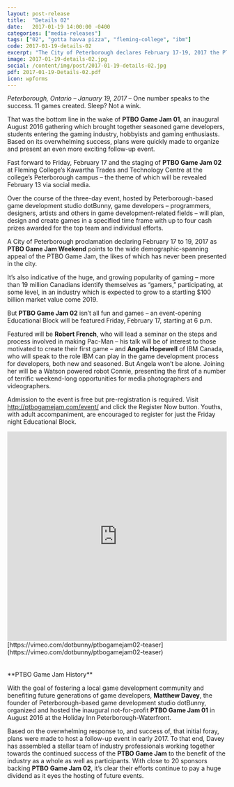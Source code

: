 ```yaml
---
layout: post-release
title:  "Details 02"
date:   2017-01-19 14:00:00 -0400
categories: ["media-releases"]
tags: ["02", "gotta havva pizza", "fleming-college", "ibm"]
code: 2017-01-19-details-02
excerpt: "The City of Peterborough declares February 17-19, 2017 the PTBO Game Jam Weekend."
image: 2017-01-19-details-02.jpg
social: /content/img/post/2017-01-19-details-02.jpg
pdf: 2017-01-19-Details-02.pdf
icon: wpforms
---
```

_Peterborough, Ontario – January 19, 2017_ – One number speaks to the success. 11 games created. Sleep? Not a wink.  

That was the bottom line in the wake of **PTBO Game Jam 01**, an inaugural August 2016 gathering which brought together seasoned game developers, students entering the gaming industry, hobbyists and gaming enthusiasts. Based on its overwhelming success, plans were quickly made to organize and present an even more exciting follow-up event.  

Fast forward to Friday, February 17 and the staging of **PTBO Game Jam 02** at Fleming College’s Kawartha Trades and Technology Centre at the college’s Peterborough campus – the theme of which will be revealed February 13 via social media.  

Over the course of the three-day event, hosted by Peterborough-based game development studio dotBunny, game developers – programmers, designers, artists and others in game development-related fields – will plan, design and create games in a specified time frame with up to four cash prizes awarded for the top team and individual efforts.  

A City of Peterborough proclamation declaring February 17 to 19, 2017 as **PTBO Game Jam Weekend** points to the wide demographic-spanning appeal of the PTBO Game Jam, the likes of which has never been presented in the city.

It’s also indicative of the huge, and growing popularity of gaming – more than 19 million Canadians identify themselves as “gamers,” participating, at some level, in an industry which is expected to grow to a startling $100 billion market value come 2019.  

But **PTBO Game Jam 02** isn’t all fun and games – an event-opening Educational Block will be featured Friday, February 17, starting at 6 p.m.

Featured will be **Robert French**, who will lead a seminar on the steps and process involved in making Pac-Man – his talk will be of interest to those motivated to create their first game – and **Angela Hopewell** of IBM Canada, who will speak to the role IBM can play in the game development process for developers, both new and seasoned. But Angela won’t be alone. Joining her will be a Watson powered robot Connie, presenting the first of a number of terrific weekend-long opportunities for media photographers and videographers.  

Admission to the event is free but pre-registration is required. Visit http://ptbogamejam.com/event/ and click the Register Now button. Youths, with adult accompaniment, are encouraged to register for just the Friday night Educational Block.

<iframe class="release-video" id="release-video" src="https://player.vimeo.com/video/199948787?api=1&player_id=release-video" frameborder="0" webkitAllowFullScreen mozallowfullscreen allowFullScreen width="100%" height="480"></iframe>
[https://vimeo.com/dotbunny/ptbogamejam02-teaser](https://vimeo.com/dotbunny/ptbogamejam02-teaser)
<br><br><br>
**PTBO Game Jam History**  
  
With the goal of fostering a local game development community and benefiting future generations of game developers, **Matthew Davey**, the founder of Peterborough-based game development studio dotBunny, organized and hosted the inaugural not-for-profit **PTBO Game Jam 01** in August 2016 at the Holiday Inn Peterborough-Waterfront.  
  
Based on the overwhelming response to, and success of, that initial foray, plans were made to host a follow-up event in early 2017. To that end, Davey has assembled a stellar team of industry professionals working together towards the continued success of the **PTBO Game Jam** to the benefit of the industry as a whole as well as participants. With close to 20 sponsors backing **PTBO Game Jam 02**, it’s clear their efforts continue to pay a huge dividend as it eyes the hosting of future events.
